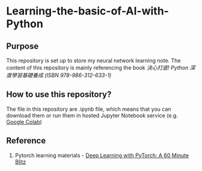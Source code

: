 # Learning-the-basic-of-AI-with-Python

## Purpose
This repository is set up to store my neural network learning note. The content of this repository is mainly referencing the book *決心打底! Python 深度學習基礎養成 (ISBN 978-986-312-633-1)*

## How to use this repository?
The file in this repository are .ipynb file, which means that you can download them or run them in hosted Jupyter Notebook service (e.g. [Google Colab](https://colab.google/))

## Reference 
1. Pytorch learning materials - [Deep Learning with PyTorch: A 60 Minute Blitz](https://pytorch.org/tutorials/beginner/deep_learning_60min_blitz.html)
